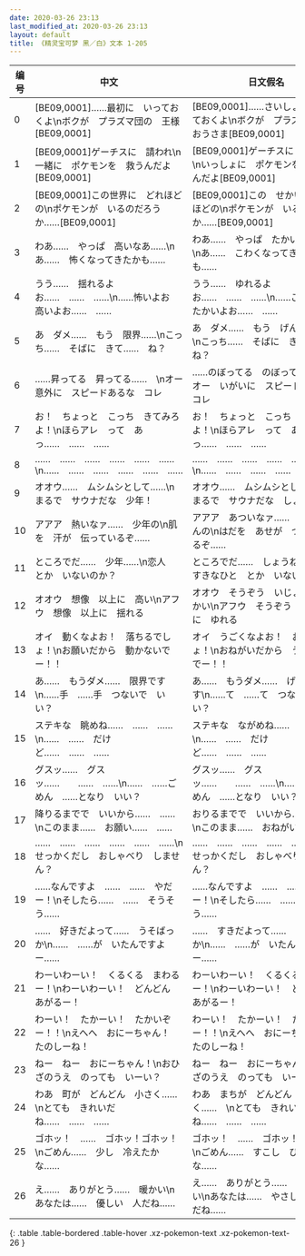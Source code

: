 ```yaml
---
date: 2020-03-26 23:13
last_modified_at: 2020-03-26 23:13
layout: default
title: 《精灵宝可梦 黑／白》文本 1-205
---
```

| 编号 | 中文 | 日文假名 | 日文汉字 |
| ---- | ---- | ---- | --- |
| 0 | [BE09,0001]……最初に　いっておくよ\nボクが　プラズマ団の　王様[BE09,0001] | [BE09,0001]……さいしょに　いっておくよ\nボクが　プラズマだんの　おうさま[BE09,0001] | [BE09,0001]……最初に　いっておくよ\nボクが　プラズマ団の　王様[BE09,0001] |
| 1 | [BE09,0001]ゲーチスに　請われ\n一緒に　ポケモンを　救うんだよ[BE09,0001] | [BE09,0001]ゲーチスに　たのまれ\nいっしょに　ポケモンを　すくうんだよ[BE09,0001] | [BE09,0001]ゲーチスに　請われ\n一緒に　ポケモンを　救うんだよ[BE09,0001] |
| 2 | [BE09,0001]この世界に　どれほどの\nポケモンが　いるのだろうか……[BE09,0001] | [BE09,0001]この　せかいに　どれほどの\nポケモンが　いるのだろうか……[BE09,0001] | [BE09,0001]この世界に　どれほどの\nポケモンが　いるのだろうか……[BE09,0001] |
| 3 | わあ……　やっぱ　高いなあ……\nあ……　怖くなってきたかも…… | わあ……　やっぱ　たかいなあ……\nあ……　こわくなってきたかも…… | わあ……　やっぱ　高いなあ……\nあ……　怖くなってきたかも…… |
| 4 | うう……　揺れるよお……　……　……\n……怖いよお　高いよお……　…… | うう……　ゆれるよお……　……　……\n……こわいよお　たかいよお……　…… | うう……　揺れるよお……　……　……\n……怖いよお　高いよお……　…… |
| 5 | あ　ダメ……　もう　限界……\nこっち……　そばに　きて……　ね？ | あ　ダメ……　もう　げんかい……\nこっち……　そばに　きて……　ね？ | あ　ダメ……　もう　限界……\nこっち……　そばに　きて……　ね？ |
| 6 | ……昇ってる　昇ってる……　\nオー　意外に　スピードあるな　コレ | ……のぼってる　のぼってる……　\nオー　いがいに　スピードあるな　コレ | ……昇ってる　昇ってる……　\nオー　意外に　スピードあるな　コレ |
| 7 | お！　ちょっと　こっち　きてみろよ！\nほらアレ　って　あっ……　……　…… | お！　ちょっと　こっち　きてみろよ！\nほらアレ　って　あっ……　……　…… | お！　ちょっと　こっち　きてみろよ！\nほらアレ　って　あっ……　……　…… |
| 8 | ……　……　……　……　……　……\n……　……　……　……　……　…… | ……　……　……　……　……　……\n……　……　……　……　……　…… | ……　……　……　……　……　……\n……　……　……　……　……　…… |
| 9 | オオウ……　ムシムシとして……\nまるで　サウナだな　少年！ | オオウ……　ムシムシとして……\nまるで　サウナだな　しょうねん！ | オオウ……　ムシムシとして……\nまるで　サウナだな　少年！ |
| 10 | アアア　熱いなァ……　少年の\n肌を　汗が　伝っているぞ…… | アアア　あついなァ……　しょうねんの\nはだを　あせが　つたっているぞ…… | アアア　熱いなァ……　少年の\n肌を　汗が　伝っているぞ…… |
| 11 | ところでだ……　少年……\n恋人　とか　いないのか？ | ところでだ……　しょうねん……\nすきなひと　とか　いないのか？ | ところでだ……　少年……\n恋人　とか　いないのか？ |
| 12 | オオウ　想像　以上に　高い\nアフウ　想像　以上に　揺れる | オオウ　そうぞう　いじょうに　たかい\nアフウ　そうぞう　いじょうに　ゆれる | オオウ　想像　以上に　高い\nアフウ　想像　以上に　揺れる |
| 13 | オイ　動くなよお！　落ちるでしょ！\nお願いだから　動かないでー！！ | オイ　うごくなよお！　おちるでしょ！\nおねがいだから　うごかないでー！！ | オイ　動くなよお！　落ちるでしょ！\nお願いだから　動かないでー！！ |
| 14 | あ……　もうダメ……　限界です\n……手　……手　つないで　いい？ | あ……　もうダメ……　げんかいです\n……て　……て　つないで　いい？ | あ……　もうダメ……　限界です\n……手　……手　つないで　いい？ |
| 15 | ステキな　眺めね……　……　……\n……　……　だけど……　……　…… | ステキな　ながめね……　……　……\n……　……　だけど……　……　…… | ステキな　眺めね……　……　……\n……　……　だけど……　……　…… |
| 16 | グスッ……　グスッ……　　……　……\n……　……ごめん　……となり　いい？ | グスッ……　グスッ……　　……　……\n……　……ごめん　……となり　いい？ | グスッ……　グスッ……　　……　……\n……　……ごめん　……となり　いい？ |
| 17 | 降りるまでで　いいから……　……\nこのまま……　お願い……　…… | おりるまでで　いいから……　……\nこのまま……　おねがい……　…… | 降りるまでで　いいから……　……\nこのまま……　お願い……　…… |
| 18 | ……　……　……　……　……　……\nせっかくだし　おしゃべり　しません？ | ……　……　……　……　……　……\nせっかくだし　おしゃべり　しません？ | ……　……　……　……　……　……\nせっかくだし　おしゃべり　しません？ |
| 19 | ……なんですよ　……　……　やだー！\nそしたら……　……　そうそう…… | ……なんですよ　……　……　やだー！\nそしたら……　……　そうそう…… | ……なんですよ　……　……　やだー！\nそしたら……　……　そうそう…… |
| 20 | ……　好きだよって……　うそばっか\n……　……が　いたんですよー…… | ……　すきだよって……　うそばっか\n……　……が　いたんですよー…… | ……　好きだよって……　うそばっか\n……　……が　いたんですよー…… |
| 21 | わーいわーい！　くるくる　まわるー！\nわーいわーい！　どんどん　あがるー！ | わーいわーい！　くるくる　まわるー！\nわーいわーい！　どんどん　あがるー！ | わーいわーい！　くるくる　まわるー！\nわーいわーい！　どんどん　あがるー！ |
| 22 | わーい！　たかーい！　たかいぞー！！\nえへへ　おにーちゃん！　たのしーね！ | わーい！　たかーい！　たかいぞー！！\nえへへ　おにーちゃん！　たのしーね！ | わーい！　たかーい！　たかいぞー！！\nえへへ　おにーちゃん！　たのしーね！ |
| 23 | ねー　ねー　おにーちゃん！\nおひざのうえ　のっても　いーい？ | ねー　ねー　おにーちゃん！\nおひざのうえ　のっても　いーい？ | ねー　ねー　おにーちゃん！\nおひざのうえ　のっても　いーい？ |
| 24 | わあ　町が　どんどん　小さく……　\nとても　きれいだね……　……　…… | わあ　まちが　どんどん　ちいさく……　\nとても　きれいだね……　……　…… | わあ　町が　どんどん　小さく……　\nとても　きれいだね……　……　…… |
| 25 | ゴホッ！　……　ゴホッ！ゴホッ！\nごめん……　少し　冷えたかな…… | ゴホッ！　……　ゴホッ！ゴホッ！\nごめん……　すこし　ひえたかな…… | ゴホッ！　……　ゴホッ！ゴホッ！\nごめん……　少し　冷えたかな…… |
| 26 | え……　ありがとう……　暖かい\nあなたは……　優しい　人だね…… | え……　ありがとう……　あたたかい\nあなたは……　やさしい　ひとだね…… | え……　ありがとう……　暖かい\nあなたは……　優しい　人だね…… |
{: .table .table-bordered .table-hover .xz-pokemon-text .xz-pokemon-text-26 }